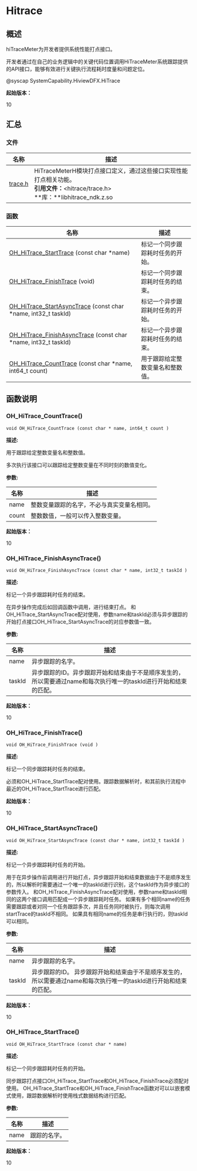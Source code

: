 # Hitrace


## 概述

hiTraceMeter为开发者提供系统性能打点接口。

开发者通过在自己的业务逻辑中的关键代码位置调用HiTraceMeter系统跟踪提供的API接口，能够有效进行关键执行流程耗时度量和问题定位。

\@syscap SystemCapability.HiviewDFX.HiTrace

**起始版本：**

10


## 汇总


### 文件

| 名称 | 描述 | 
| -------- | -------- |
| [trace.h](trace_8h.md) | HiTraceMeterH模块打点接口定义，通过这些接口实现性能打点相关功能。 <br>**引用文件：**<hitrace/trace.h> <br>**库：**libhitrace_ndk.z.so | 


### 函数

| 名称 | 描述 | 
| -------- | -------- |
| [OH_HiTrace_StartTrace](#oh_hitrace_starttrace) (const char \*name) | 标记一个同步跟踪耗时任务的开始。 | 
| [OH_HiTrace_FinishTrace](#oh_hitrace_finishtrace) (void) | 标记一个同步跟踪耗时任务的结束。 | 
| [OH_HiTrace_StartAsyncTrace](#oh_hitrace_startasynctrace) (const char \*name, int32_t taskId) | 标记一个异步跟踪耗时任务的开始。 | 
| [OH_HiTrace_FinishAsyncTrace](#oh_hitrace_finishasynctrace) (const char \*name, int32_t taskId) | 标记一个异步跟踪耗时任务的结束。 | 
| [OH_HiTrace_CountTrace](#oh_hitrace_counttrace) (const char \*name, int64_t count) | 用于跟踪给定整数变量名和整数值。 | 


## 函数说明


### OH_HiTrace_CountTrace()

  
```
void OH_HiTrace_CountTrace (const char * name, int64_t count )
```

**描述:**

用于跟踪给定整数变量名和整数值。

多次执行该接口可以跟踪给定整数变量在不同时刻的数值变化。

**参数:**

| 名称 | 描述 | 
| -------- | -------- |
| name | 整数变量跟踪的名字，不必与真实变量名相同。 | 
| count | 整数数值，一般可以传入整数变量。 | 

**起始版本：**

10


### OH_HiTrace_FinishAsyncTrace()

  
```
void OH_HiTrace_FinishAsyncTrace (const char * name, int32_t taskId )
```

**描述:**

标记一个异步跟踪耗时任务的结束。

在异步操作完成后如回调函数中调用，进行结束打点。 和OH_HiTrace_StartAsyncTrace配对使用，参数name和taskId必须与异步跟踪的开始打点接口OH_HiTrace_StartAsyncTrace的对应参数值一致。

**参数:**

| 名称 | 描述 | 
| -------- | -------- |
| name | 异步跟踪的名字。 | 
| taskId | 异步跟踪的ID。异步跟踪开始和结束由于不是顺序发生的，所以需要通过name和每次执行唯一的taskId进行开始和结束的匹配。 | 

**起始版本：**

10


### OH_HiTrace_FinishTrace()

  
```
void OH_HiTrace_FinishTrace (void )
```

**描述:**

标记一个同步跟踪耗时任务的结束。

必须和OH_HiTrace_StartTrace配对使用。跟踪数据解析时，和其前执行流程中最近的OH_HiTrace_StartTrace进行匹配。

**起始版本：**

10


### OH_HiTrace_StartAsyncTrace()

  
```
void OH_HiTrace_StartAsyncTrace (const char * name, int32_t taskId )
```

**描述:**

标记一个异步跟踪耗时任务的开始。

用于在异步操作前调用进行开始打点，异步跟踪开始和结束数据由于不是顺序发生的，所以解析时需要通过一个唯一的taskId进行识别，这个taskId作为异步接口的参数传入。 和OH_HiTrace_FinishAsyncTrace配对使用，参数name和taskId相同的这两个接口调用匹配成一个异步跟踪耗时任务。 如果有多个相同name的任务需要跟踪或者对同一个任务跟踪多次，并且任务同时被执行，则每次调用startTrace的taskId不相同。 如果具有相同name的任务是串行执行的，则taskId可以相同。

**参数:**

| 名称 | 描述 | 
| -------- | -------- |
| name | 异步跟踪的名字。 | 
| taskId | 异步跟踪的ID。 异步跟踪开始和结束由于不是顺序发生的，所以需要通过name和每次执行唯一的taskId进行开始和结束的匹配。 | 

**起始版本：**

10


### OH_HiTrace_StartTrace()

  
```
void OH_HiTrace_StartTrace (const char * name)
```

**描述:**

标记一个同步跟踪耗时任务的开始。

同步跟踪打点接口OH_HiTrace_StartTrace和OH_HiTrace_FinishTrace必须配对使用。 OH_HiTrace_StartTrace和OH_HiTrace_FinishTrace函数对可以以嵌套模式使用，跟踪数据解析时使用栈式数据结构进行匹配。

**参数:**

| 名称 | 描述 | 
| -------- | -------- |
| name | 跟踪的名字。 | 

**起始版本：**

10

